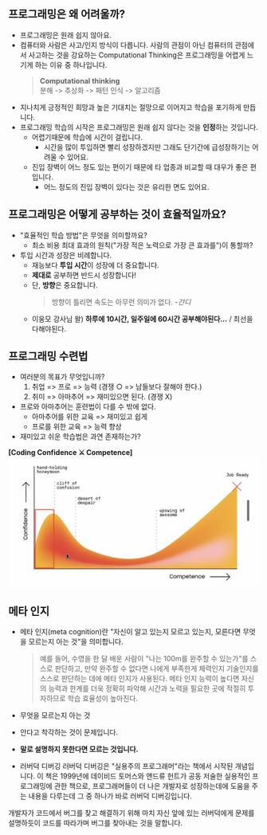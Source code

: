 ## 프로그래밍은 왜 어려울까?

- 프로그래밍은 원래 쉽지 않아요.
- 컴퓨터와 사람은 사고/인지 방식이 다릅니다. 사람의 관점이 아닌 컴퓨터의 관점에서 사고하는 것을 강요하는 Computational Thinking은 프로그래밍을 어렵게 느기게 하는 이유 중 하나입니다.
  > **Computational thinking**  
  > 분해 -> 추상화 -> 패턴 인식 -> 알고리즘
- 지나치게 긍정적인 희망과 높은 기대치는 절망으로 이어지고 학습을 포기하게 만듭니다.
- 프로그래밍 학습의 시작은 프로그래밍은 원래 쉽지 않다는 것을 **인정**하는 것입니다.
  - 어렵기때문에 학습에 시간이 걸립니다.
    - 시간을 많이 투입하면 빨리 성장하겠지만 그래도 단기간에 급성장하기는 어려울 수 있어요.
  - 진입 장벽이 어느 정도 있는 편이기 때문에 타 업종과 비교할 때 대우가 좋은 편입니다.
    - 어느 정도의 진입 장벽이 있다는 것은 유리한 면도 있어요.

## 프로그래밍은 어떻게 공부하는 것이 효율적일까요?

- "효율적인 학습 방법"은 무엇을 의미할까요?
  - 최소 비용 최대 효과의 원칙("가장 적은 노력으로 가장 큰 효과를")이 통할까?
- 투입 시간과 성장은 비례합니다.
  - 재능보다 **투입 시간**이 성장에 더 중요합니다.
  - **제대로** 공부하면 반드시 성장합니다!
  - 단, **방향**은 중요합니다.
    > 방향이 틀리면 속도는 아무런 의미가 없다. -_간디_
  - 이웅모 강사님 왈) **하루에 10시간, 일주일에 60시간 공부해야된다...** / 최선을 다해야된다.

## 프로그래밍 수련법

- 여러분의 목표가 무엇입니까?
  1. 취업 => 프로 => 능력 (경쟁 ○ => 남들보다 잘해야 한다.)
  2. 취미 => 아마추어 => 재미있으면 된다. (경쟁 X)
- 프로와 아마추어는 훈련법이 다를 수 밖에 없다.
  - 아마추어를 위한 교육 => 재미있고 쉽게
  - 프로를 위한 교육 => 능력 향상
- 재미있고 쉬운 학습법은 과연 존재하는가?

**[Coding Confidence ⚔ Competence]**
![alt text](./images/이웅모_confidence.png)

## 메타 인지

- 메타 인지(meta cognition)란 "자신이 알고 있는지 모르고 있는지, 모른다면 무엇을 모르는지 아는 것"을 의미합니다.

  > 예를 들어, 수영을 한 달 배운 사람이 "나는 100m를 완주할 수 있는가"를 스스로 판단하고, 만약 완주할 수 없다면 나에게 부족한게 체력인지 기술인지를 스스로 판단하는 데에 메타 인지가 사용된다. 메타 인지 능력이 높다면 자신의 능력과 한계를 더욱 정확히 파악해 시간과 노력을 필요한 곳에 적절히 투자하므로 학습 효율성이 높아진다.

- 무엇을 모르는지 아는 것

- 안다고 착각하는 것이 문제입니다.

- **말로 설명하지 못한다면 모르는 것입니다.**

- 러버덕 디버깅
  러버덕 디버깅은 "실용주의 프로그래머"라는 책에서 시작된 개념입니다. 이 책은 1999년에 데이비드 토머스와 앤드류 헌트가 공동 저술한 실용적인 프로그래밍에 관한 책으로, 프로그래머들이 더 나은 개발자로 성장하는데에 도움을 주는 내용을 다루는데 그 중 하나가 바로 러버덕 디버깅입니다.

개발자가 코드에서 버그를 찾고 해결하기 위해 마치 자신 앞에 있는 러버덕에게 문제를 설명하듯이 코드를 따라가며 버그를 찾아내는 것을 말합니다.
